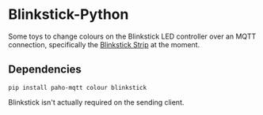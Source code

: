 # Blinkstick-Python

Some toys to change colours on the Blinkstick LED controller over an MQTT connection, specifically the [Blinkstick Strip](https://www.blinkstick.com/products/blinkstick-strip) at the moment.

## Dependencies

    pip install paho-mqtt colour blinkstick
    
Blinkstick isn't actually required on the sending client.